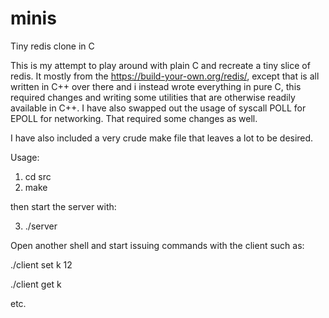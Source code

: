 # minis
Tiny redis clone in C

This is my attempt to play around with plain C and recreate a tiny slice of redis.
It mostly from the https://build-your-own.org/redis/, except that is all written in C++ over there
and i instead wrote everything in pure C, this required changes and writing some utilities that are otherwise readily available in C++.
I have also swapped out the usage of syscall POLL for EPOLL for networking. That required some changes as well.

I have also included a very crude make file that leaves a lot to be desired.

Usage:
1) cd src
2) make

then start the server with:

3) ./server

Open another shell and start issuing commands with the client such as:

./client set k 12

./client get k

etc.


